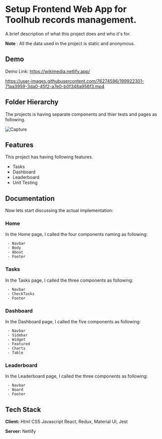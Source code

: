 
# Setup Frontend Web App for Toolhub records management.

A brief description of what this project does and who it's for.

**Note** : All the data used in the project is static and anonymous. 

## Demo
Demo Link: https://wikimedia.netlify.app/

https://user-images.githubusercontent.com/76274596/199922301-71aa3959-3da0-45f2-a7e0-b0f348a956f3.mp4

## Folder Hierarchy

The projects is having separate components and thier tests and pages as following.

![Capture](https://user-images.githubusercontent.com/76274596/199759223-5392a96f-6505-4ba8-832f-8ecd6eaf21a6.JPG)

## Features
 This project has having following features.

- Tasks
- Dashboard
- Leaderboard
- Unit Testing 

## Documentation

Now lets start discussing the actual implementation:
### Home 

In the Home page, I called the four components naming as following:
```
 - Navbar
 - Body
 - About
 - Footer
```
### Tasks
In the Tasks page, I called the three components as following:
```
 - Navbar
 - CheckTasks
 - Footer
```
### Dashboard
In the Dashboard page, I called the five components as following:

```
 - Navbar
 - Sidebar
 - Widget
 - Featured
 - Charts
 - Table
```
### Leaderboard

In the Leaderboard page, I called the three components as following:

```
 - Navbar
 - Board
 - Footer
```



## Tech Stack

**Client:** Html CSS Javascript React, Redux, Material UI, Jest

**Server:** Netlify


